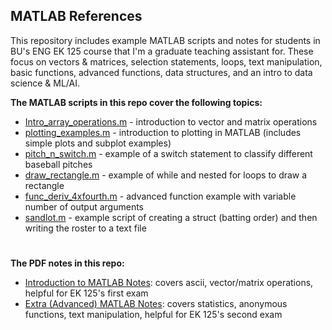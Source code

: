 ## MATLAB References

This repository includes example MATLAB scripts and notes for students in BU's ENG EK 125 course that I'm a graduate teaching assistant for. These focus on vectors & matrices, selection statements, loops, text manipulation, basic functions, advanced functions, data structures, and an intro to data science & ML/AI.

**The MATLAB scripts in this repo cover the following topics:**

- [Intro_array_operations.m](https://raw.githubusercontent.com/leahgaeta/MATLAB-References/master/Intro_array_operations.m) - introduction to vector and matrix operations
- [plotting_examples.m](https://raw.githubusercontent.com/leahgaeta/MATLAB-References/master/plotting_examples.m) - introduction to plotting in MATLAB (includes simple plots and subplot examples)
- [pitch_n_switch.m](https://raw.githubusercontent.com/leahgaeta/MATLAB-References/master/pitch_n_switch.m) - example of a switch statement to classify different baseball pitches
- [draw_rectangle.m](https://raw.githubusercontent.com/leahgaeta/MATLAB-References/master/draw_rectangle.m) - example of while and nested for loops to draw a rectangle
- [func_deriv_4xfourth.m](https://raw.githubusercontent.com/leahgaeta/MATLAB-References/master/func_deriv_4xfourth.m) - advanced function example with variable number of output arguments
- [sandlot.m](https://raw.githubusercontent.com/leahgaeta/MATLAB-References/master/sandlot.m) - example script of creating a struct (batting order) and then writing the roster to a text file

#
**The PDF notes in this repo:**

- [Introduction to MATLAB Notes](https://github.com/leahgaeta/MATLAB-References/raw/master/Introduction%20to%20MATLAB%20Notes.pdf): covers ascii, vector/matrix operations, helpful for EK 125's first exam
- [Extra (Advanced) MATLAB Notes](https://github.com/leahgaeta/MATLAB-References/raw/master/Extra%20(Advanced)%20MATLAB%20Notes.pdf): covers statistics, anonymous functions, text manipulation, helpful for EK 125's second exam
